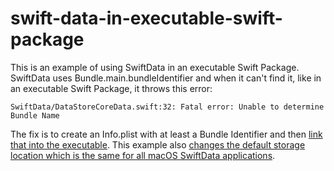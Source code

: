 # swift-data-in-executable-swift-package
This is an example of using SwiftData in an executable Swift Package. SwiftData uses Bundle.main.bundleIdentifier and when it can't find it, like in an executable Swift Package, it throws this error:
```
SwiftData/DataStoreCoreData.swift:32: Fatal error: Unable to determine Bundle Name
```
The fix is to create an Info.plist with at least a Bundle Identifier and then [link that into the executable](https://forums.swift.org/t/swift-package-manager-use-of-info-plist-use-for-apps/6532/13). This example also [changes the default storage location which is the same for all macOS SwiftData applications](https://gist.github.com/pdarcey/981b99bcc436a64df222cd8e3dd92871#).

